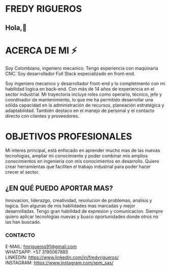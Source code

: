 # FREDY RIGUEROS

##  Hola,👋

# ACERCA DE MI ⚡

Soy Colombiano, ingeniero mecanico. Tengo experiencia con maquinaria CNC. Soy desarrollador Full Stack especializado en front-end.

Soy ingeniero mecanico y desarrollador front-end y lo completmento con mi habilidad logica en back-end. Con más de 14 años de experiencia en el sector industrial. Mi trayectoria incluye roles como operario, técnico, jefe y coordinador de mantenimiento, lo que me ha permitido desarrollar una sólida capacidad en la administración de recursos, planeación estratégica y adaptabilidad. También destaco en el manejo de personal y el contacto directo con clientes y proveedores.

# OBJETIVOS PROFESIONALES

Mi interes principal, está enfocado en aprender mucho mas de las nuevas tecnologias, ampliar mi conocimiento y poder combinar mis amplios conocimientos en ingenieria con mis conocimientos en desarrollo. Quiero crear herramientas que faciliten el trabajo industrial para poder hacer crecer el sector. 

## ¿EN QUÉ PUEDO APORTAR MAS?

Innovacion, liderazgo, creatividad, resolucion de problemas, analisis y logica. Son algunas de mis habilidades mas marcadas y mejor desarrolladas. Tengo gran habilidad de expresion y comunicacion. Siempre quiero aplicar tecnologias nuevas y busco oportunidades donde otros no las han buscado. 

### CONTACTO

E-MAIL: fmrigueros91@gmail.com  
WHATSAPP: +57 3195067885  
LINKEDIN: https://www.linkedin.com/in/fredyrigueros/  
INSTAGRAM: https://www.instagram.com/spm_sas/  

